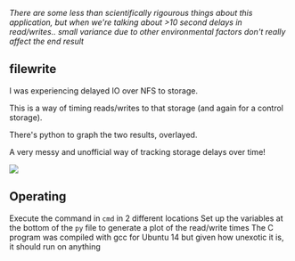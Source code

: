 *There are some less than scientifically rigourous things about this application, but when we're talking about >10 second delays in read/writes.. small variance due to other environmental factors don't really affect the end result*

## filewrite
I was experiencing delayed IO over NFS to storage.

This is a way of timing reads/writes to that storage (and again for a control storage).

There's python to graph the two results, overlayed.

A very messy and unofficial way of tracking storage delays over time!

<img src="http://bioinformatics.erc.monash.edu/home/steve/plot.png"/>

## Operating
Execute the command in `cmd` in 2 different locations
Set up the variables at the bottom of the `py` file to generate a plot of the read/write times
The C program was compiled with gcc for Ubuntu 14 but given how unexotic it is, it should run on anything
